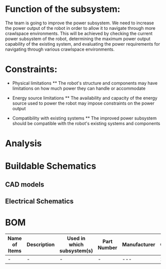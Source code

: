 # Function of the subsystem:
The team is going to improve the power subsystem. We need to increase the power output of the robot in order to allow it to navigate through more crawlspace environments. This will be achieved by checking the current power subsystem of the robot, determining the maximum power output capability of the existing system, and evaluating the power requirements for navigating through various crawlspace environments.

# Constraints:

- Physical limitations
  ** The robot's structure and components may have limitations on how much power they can handle or accommodate

- Energy source limitations
  ** The availability and capacity of the energy source used to power the robot may impose constraints on the power output

- Compatibility with existing systems
  ** The improved power subsystem should be compatible with the robot's existing systems and components

# Analysis 
# Buildable Schematics
## CAD models
## Electrical Schematics

# BOM
| Name of Items |  Description        | Used in which subsystem(s) | Part Number     | Manufacturer   | Quantity | Price     | Total |
| ---           |     ---             |          ---               |      ---        |     ---        |    ---   |  ---      |  ---  |
| -             |-                    |  -                         | -               | ---            |    1     |$          |     $ |

